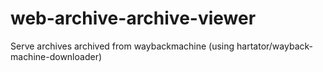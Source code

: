 # web-archive-archive-viewer
Serve archives archived from waybackmachine (using hartator/wayback-machine-downloader)
